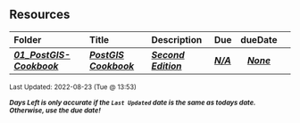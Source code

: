 ## Resources

| Folder | Title | Description | Due | dueDate |  |
|:------|:------|:------|:------|:-----:|-----|
| ***<a href="https://github.com/rugbyprof/5443-Spatial-DB/tree/master/Resources/01_PostGIS-Cookbook">01_PostGIS-Cookbook</a>*** | ***<a href="https://github.com/rugbyprof/5443-Spatial-DB/tree/master/Resources/01_PostGIS-Cookbook"> PostGIS Cookbook </a>*** | ***<a href="https://github.com/rugbyprof/5443-Spatial-DB/tree/master/Resources/01_PostGIS-Cookbook"> Second Edition</a>*** | ***<a href="https://github.com/rugbyprof/5443-Spatial-DB/tree/master/Resources/01_PostGIS-Cookbook">N/A</a>*** | ***<a href="https://github.com/rugbyprof/5443-Spatial-DB/tree/master/Resources/01_PostGIS-Cookbook">None</a>*** |  |

<sup>Last Updated: 2022-08-23 (Tue @ 13:53)</sup> 

<sup>***Days Left is only accurate if the `Last Updated` date is the same as todays date. Otherwise, use the due date!***</sup> 